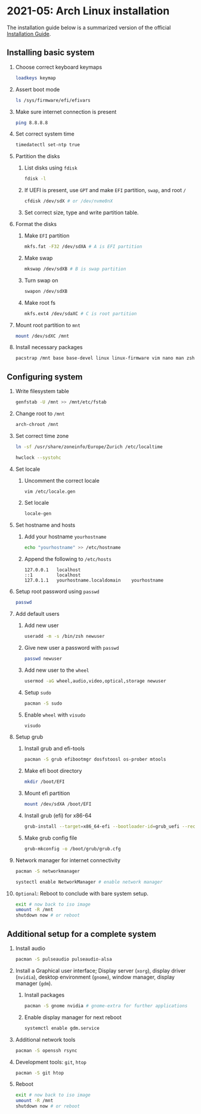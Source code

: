 # 2021-05: Arch Linux installation

The installation guide below is a summarized version of the official [Installation Guide](https://wiki.archlinux.org/title/Installation_guide).

## Installing basic system

1. Choose correct keyboard keymaps

    ```bash
    loadkeys keymap
    ```

2. Assert boot mode

    ```bash
    ls /sys/firmware/efi/efivars
    ```

3. Make sure internet connection is present

    ```bash
    ping 8.8.8.8
    ```

4. Set correct system time
    
    ```bash
    timedatectl set-ntp true
    ```

5. Partition the disks

    1. List disks using `fdisk`
    
        ```bash
        fdisk -l
        ```

    2. If UEFI is present, use `GPT` and make `EFI` partition, `swap`, and root `/`
    
        ```bash
        cfdisk /dev/sdX # or /dev/nvme0nX
        ```

    3. Set correct size, type and write partition table.

6. Format the disks

    1. Make `EFI` partition
    
        ```bash
        mkfs.fat -F32 /dev/sdXA # A is EFI partition
        ```

    2. Make swap

        ```bash
        mkswap /dev/sdXB # B is swap partition
        ```

    3. Turn swap on
    
        ```bash
        swapon /dev/sdXB
        ```

    4. Make root fs
    
        ```bash
        mkfs.ext4 /dev/sdaXC # C is root partition
        ```

7. Mount root partition to `mnt`

    ```bash
    mount /dev/sdXC /mnt
    ```

8. Install necessary packages

    ```bash
    pacstrap /mnt base base-devel linux linux-firmware vim nano man zsh
    ```
## Configuring system

1. Write filesystem table

    ```bash
    genfstab -U /mnt >> /mnt/etc/fstab
    ```

2. Change root to `/mnt`

    ```bash
    arch-chroot /mnt
    ```

3. Set correct time zone

    ```bash
    ln -sf /usr/share/zoneinfo/Europe/Zurich /etc/localtime

    hwclock --systohc
    ```

4. Set locale

    1. Uncomment the correct locale

        ```bash
        vim /etc/locale.gen
        ```

    2. Set locale

        ```bash
        locale-gen
        ```

5. Set hostname and hosts

    1. Add your hostname `yourhostname`
    
        ```bash
        echo "yourhostname" >> /etc/hostname
        ```

    2. Append the following to `/etc/hosts`

        ```
        127.0.0.1   localhost
        ::1         localhost
        127.0.1.1   yourhostname.localdomain    yourhostname
        ```

6. Setup root password using `passwd`

    ```bash
    passwd
    ```

7. Add default users

    1. Add new user

        ```bash
        useradd -m -s /bin/zsh newuser
        ```

    2. Give new user a password with `passwd`
        
        ```bash
        passwd newuser
        ```

    3. Add new user to the `wheel`

        ```bash
        usermod -aG wheel,audio,video,optical,storage newuser
        ```

    4. Setup `sudo`

        ```bash
        pacman -S sudo
        ```

    5. Enable `wheel` with `visudo`

        ```bash
        visudo
        ```

8. Setup grub

    1. Install grub and efi-tools

        ```bash
        pacman -S grub efibootmgr dosfstoosl os-prober mtools
        ```

    2. Make efi boot directory

        ```bash
        mkdir /boot/EFI
        ```

    3. Mount efi partition

        ```bash
        mount /dev/sdXA /boot/EFI
        ```

    4. Install grub (efi) for x86-64

        ```bash
        grub-install --target=x86_64-efi --bootloader-id=grub_uefi --recheck
        ```

    5. Make grub config file

        ```bash
        grub-mkconfig -o /boot/grub/grub.cfg
        ```

9. Network manager for internet connectivity

    ```bash
    pacman -S networkmanager

    systectl enable NetworkManager # enable network manager
    ```

10. `Optional`: Reboot to conclude with bare system setup.

    ```bash
    exit # now back to iso image
    umount -R /mnt
    shutdown now # or reboot
    ```

## Additional setup for a complete system

1. Install audio

    ```bash
    pacman -S pulseaudio pulseaudio-alsa
    ```

2. Install a Graphical user interface; Display server (`xorg`), display driver (`nvidia`), desktop environment (`gnome`), window manager, display manager (`gdm`).

    1. Install packages

        ```bash
        pacman -S gnome nvidia # gnome-extra for further applications
        ```

    2. Enable display manager for next reboot

        ```bash
        systemctl enable gdm.service
        ```

3. Additional network tools

    ```bash
    pacman -S openssh rsync
    ```

4. Development tools: `git`, `htop`

    ```bash
    pacman -S git htop
    ```

5. Reboot

    ```bash
    exit # now back to iso image
    umount -R /mnt
    shutdown now # or reboot
    ```
